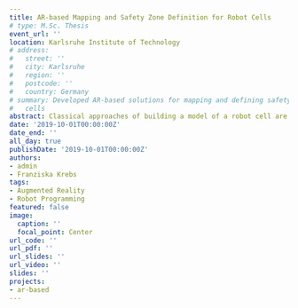 ```yaml
---
title: AR-based Mapping and Safety Zone Definition for Robot Cells
# type: M.Sc. Thesis 
event_url: ''
location: Karlsruhe Institute of Technology
# address:
#   street: ''
#   city: Karlsruhe
#   region: ''
#   postcode: ''
#   country: Germany
# summary: Developed AR-based solutions for mapping and defining safety zones in robot
#   cells
abstract: Classical approaches of building a model of a robot cell are often time-consuming, costly and require expert knowledge. This thesis aims to exploit the opportunities of evolving AR technologies to find improved ways of setting up such models. The head-mounted AR device Microsoft HoloLens is used. The HoloLens scans the environment and builds a spatial mesh for its own localization and hologram display that provides the required sensor data. However, the HoloLens serves not only as a sensor platform but also as a modern user interface. Gesture and speech control foster intuitive usage. The developed approach does not require the user to have any expert knowledge in robotics or programming. A Unity based program is run on the HoloLens communicating with ROS (Robot Operating System) running on a Linux workstation to control a Kuka KR5 arc robot. Combining sensor data and an appropriate referencing algorithm, an OctoMap representation is generated in the MoveIt scene in ROS. Furthermore, the user can define additional safety zones. The created model can be displayed and manipulated via the HoloLens. Tests have been performed to check the general functionality and the performance of the developed application. Weaknesses of the model were reduced by the development and application of an appropriate filter. A broader use of AR and an improvement of the hardware promise possibilities to further improve the process and to make it accessible to more users.
date: '2019-10-01T00:00:00Z'
date_end: ''
all_day: true
publishDate: '2019-10-01T00:00:00Z'
authors:
- admin
- Franziska Krebs
tags:
- Augmented Reality
- Robot Programming
featured: false
image:
  caption: ''
  focal_point: Center
url_code: ''
url_pdf: ''
url_slides: ''
url_video: ''
slides: ''
projects:
- ar-based
---
```

